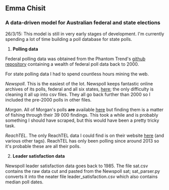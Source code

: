 ## Emma Chisit
### A data-driven model for Australian federal and state elections

26/3/15: This model is still in very early stages of development. I'm currently spending a lot of time building a poll database for state polls. 

1. **Polling data**

Federal polling data was obtained from the Phantom Trend's [github repository](https://github.com/PhantomTrend/ptcode) containing a wealth of federal poll data back to 2000. 

For state polling data I had to spend countless hours mining the web. 

*Newspoll*. This is the easiest of the lot. Newspoll keeps fantastic online archives of its polls, federal and all six states, [here](http://polling.newspoll.com.au/cgi-bin/polling//display_poll_data.pl?url_caller=trend); the only difficulty is cleaning it all up into csv files. They all go back further than 2000 so I included the pre-2000 polls in other files. 

*Morgan*. All of Morgan's polls **are** available [here](http://www.roymorgan.com/findings) but finding them is a matter of fishing through their 39 000 findings. This took a while and is probably something I should have scraped, but this would have been a pretty tricky task. 

*ReachTEL*. The only ReachTEL data I could find is on their website [here](https://www.reachtel.com.au/blog/category/tags/new-south-wales) (and various other tags). ReachTEL has only been polling since around 2013 so it's probable these are all their polls.

2. **Leader satisfaction data**

Newspoll leader satisfaction data goes back to 1985. The file sat.csv contains the raw data cut and pasted from the Newspoll sat; sat_parser.py converts it into the neater file leader_satisfaction.csv which also contains median poll dates. 
